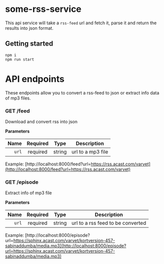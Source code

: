 # some-rss-service
This api service will take a `rss-feed` url and fetch it, parse it and return the results into json format.

## Getting started

```
npm i
npm run start
```

# API endpoints

These endpoints allow you to convert a rss-feed to json or extract info data of mp3 files.


### GET /feed
Download and convert rss into json

**Parameters**

|          Name | Required |  Type   | Description                                                                                                                                                           |
| -------------:|:--------:|:-------:| --------------------------------------------------------------------------------------------------------------------------------------------------------------------- |
|     `url` | required | string  | url to a mp3 file

Example: [http://localhost:8000/feed?url=https://rss.acast.com/varvet](http://localhost:8000/feed?url=https://rss.acast.com/varvet)


### GET /episode
Extract info of mp3 file

**Parameters**

|          Name | Required |  Type   | Description                                                                                                                                                           |
| -------------:|:--------:|:-------:| --------------------------------------------------------------------------------------------------------------------------------------------------------------------- |
|     `url` | required | string  | url to a rss feed to be converted



Example: [http://localhost:8000/episode?url=https://sphinx.acast.com/varvet/kortversion-457-sabinaddumba/media.mp3](http://localhost:8000/episode?url=https://sphinx.acast.com/varvet/kortversion-457-sabinaddumba/media.mp3)


